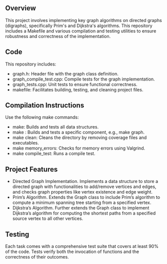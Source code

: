 ## Overview

This project involves implementing key graph algorithms on directed graphs (digraphs), specifically Prim's and Dijkstra's algorithms. This repository includes a Makefile and various compilation and testing utilities to ensure robustness and correctness of the implementation.

## Code

This repository includes:
* graph.h: Header file with the graph class definition.
* graph_compile_test.cpp: Compile tests for the graph implementation.
* graph_tests.cpp: Unit tests to ensure functional correctness.
* makefile: Facilitates building, testing, and cleaning project files.

## Compilation Instructions

Use the following make commands:

* make: Builds and tests all data structures.
* make <type>: Builds and tests a specific component, e.g., make graph.
* make clean: Cleans the directory by removing coverage files and executables.
* make memory_errors: Checks for memory errors using Valgrind.
* make compile_test: Runs a compile test.

## Project Features
* Directed Graph Implementation. Implements a data structure to store a directed graph with functionalities to add/remove vertices and edges, and checks graph properties like vertex existence and edge weight.
* Prim’s Algorithm. Extends the Graph class to include Prim’s algorithm to compute a minimum spanning tree starting from a specified vertex.
* Dijkstra’s Algorithm. Further extends the Graph class to implement Dijkstra’s algorithm for computing the shortest paths from a specified source vertex to all other vertices.

## Testing
Each task comes with a comprehensive test suite that covers at least 90% of the code. Tests verify both the invocation of functions and the correctness of their outcomes.

